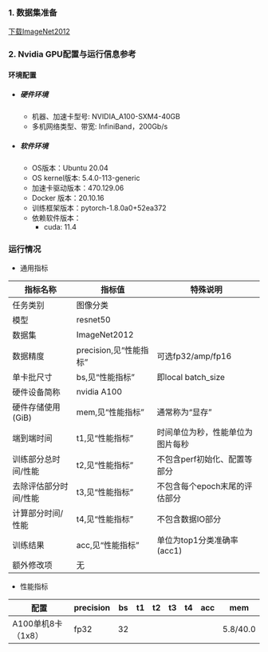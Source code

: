### 1. 数据集准备
[下载ImageNet2012](../../benchmarks/resnet50) 

### 2. Nvidia GPU配置与运行信息参考
#### 环境配置
- ##### 硬件环境
    - 机器、加速卡型号: NVIDIA_A100-SXM4-40GB
    - 多机网络类型、带宽: InfiniBand，200Gb/s
- ##### 软件环境
   - OS版本：Ubuntu 20.04
   - OS kernel版本: 5.4.0-113-generic
   - 加速卡驱动版本：470.129.06
   - Docker 版本：20.10.16
   - 训练框架版本：pytorch-1.8.0a0+52ea372
   - 依赖软件版本：
     - cuda: 11.4

### 运行情况

* 通用指标

| 指标名称              | 指标值                 | 特殊说明                         |
| --------------------- | ---------------------- | -------------------------------- |
| 任务类别              | 图像分类               |                                  |
| 模型                  | resnet50               |                                  |
| 数据集                | ImageNet2012           |                                  |
| 数据精度              | precision,见“性能指标” | 可选fp32/amp/fp16                |
| 单卡批尺寸            | bs,见“性能指标”        | 即local batch_size               |
| 硬件设备简称          | nvidia A100            |                                  |
| 硬件存储使用(GiB)     | mem,见“性能指标”       | 通常称为“显存”                   |
| 端到端时间            | t1,见“性能指标”        | 时间单位为秒，性能单位为图片每秒 |
| 训练部分总时间/性能   | t2,见“性能指标”        | 不包含perf初始化、配置等部分     |
| 去除评估部分时间/性能 | t3,见“性能指标”        | 不包含每个epoch末尾的评估部分    |
| 计算部分时间/性能     | t4,见“性能指标”        | 不包含数据IO部分                 |
| 训练结果              | acc,见“性能指标”       | 单位为top1分类准确率(acc1)       |
| 额外修改项            | 无                     |                                  |

* 性能指标

| 配置               | precision | bs   | t1   | t2   | t3   | t4 | acc  | mem |
| ------------------ | --------- | ---- | ---- | ---- | ---- | ---- |  ---- | ---- |
| A100单机8卡（1x8） | fp32 | 32 |      |      |      |      |      | 5.8/40.0 |


